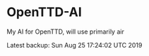 # OpenTTD-AI
My AI for OpenTTD, will use primarily air

Latest backup: Sun Aug 25 17:24:02 UTC 2019

